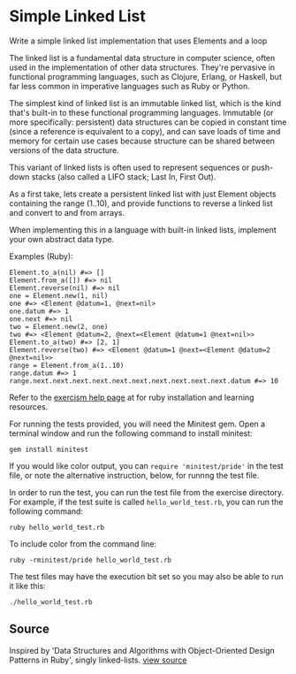 # Simple Linked List

Write a simple linked list implementation that uses Elements and a loop

The linked list is a fundamental data structure in computer science,
often used in the implementation of other data structures. They're
pervasive in functional programming languages, such as Clojure, Erlang,
or Haskell, but far less common in imperative languages such as Ruby or
Python.

The simplest kind of linked list is an immutable linked list, which is
the kind that's built-in to these functional programming languages.
Immutable (or more specifically: persistent) data structures can be
copied in constant time (since a reference is equivalent to a copy), and
can save loads of time and memory for certain use cases because
structure can be shared between versions of the data structure.

This variant of linked lists is often used to represent sequences or
push-down stacks (also called a LIFO stack; Last In, First Out).

As a first take, lets create a persistent linked list with just Element
objects containing the range (1..10), and provide functions to reverse a
linked list and convert to and from arrays.

When implementing this in a language with built-in linked lists,
implement your own abstract data type.

Examples (Ruby):

    Element.to_a(nil) #=> []
    Element.from_a([]) #=> nil
    Element.reverse(nil) #=> nil
    one = Element.new(1, nil)
    one #=> <Element @datum=1, @next=nil>
    one.datum #=> 1
    one.next #=> nil
    two = Element.new(2, one)
    two #=> <Element @datum=2, @next=<Element @datum=1 @next=nil>>
    Element.to_a(two) #=> [2, 1]
    Element.reverse(two) #=> <Element @datum=1 @next=<Element @datum=2 @next=nil>>
    range = Element.from_a(1..10)
    range.datum #=> 1
    range.next.next.next.next.next.next.next.next.next.next.datum #=> 10

Refer to the [exercism help
page](http://help.exercism.io/getting-started-with-ruby.html) at
for ruby installation and learning resources.

For running the tests provided, you will need the Minitest gem. Open a
terminal window and run the following command to install minitest:

    gem install minitest

If you would like color output, you can `require 'minitest/pride'` in
the test file, or note the alternative instruction, below, for runnng
the test file.


In order to run the test, you can run the test file from the exercise
directory. For example, if the test suite is called
`hello_world_test.rb`, you can run the following command:

    ruby hello_world_test.rb

To include color from the command line:

    ruby -rminitest/pride hello_world_test.rb

The test files may have the execution bit set so you may also be
able to run it like this:

    ./hello_world_test.rb



## Source

Inspired by 'Data Structures and Algorithms with Object-Oriented Design Patterns in Ruby', singly linked-lists. [view source](http://www.brpreiss.com/books/opus8/html/page96.html#SECTION004300000000000000000)
